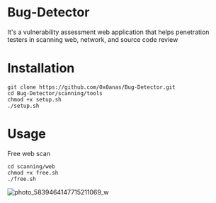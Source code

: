 # Bug-Detector
It's a vulnerability assessment web application that helps penetration testers in scanning web, network, and source code review 

# Installation
```
git clone https://github.com/0x0anas/Bug-Detector.git
cd Bug-Detector/scanning/tools
chmod +x setup.sh
./setup.sh
```

# Usage
Free web scan
```
cd scanning/web
chmod +x free.sh
./free.sh
```
![photo_5839464147715211069_w](https://github.com/0x0anas/Bug-Detector/assets/78263620/95eb3051-c993-46e6-931b-57a2693f196a)
